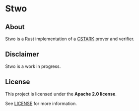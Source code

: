 # Stwo

## About

Stwo is a Rust implementation of a [CSTARK](https://eprint.iacr.org/2024/278) prover and verifier.

## Disclaimer

Stwo is a work in progress.

## License

This project is licensed under the **Apache 2.0 license**.

See [LICENSE](LICENSE) for more information.
